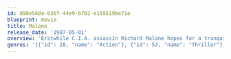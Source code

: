 ```yaml
---
id: d90e560a-036f-44e9-b702-e159519be71e
blueprint: movie
title: Malone
release_date: '1987-05-01'
overview: 'Erstwhile C.I.A. assassin Richard Malone hopes for a tranquil retirement in the placid Pacific Northwest, but what he gets is a rumble with a right-wing extremist plotting a secret revolution. Adapted from the novel "Shotgun," by William Wingate.'
genres: '[{"id": 28, "name": "Action"}, {"id": 53, "name": "Thriller"}]'
---
```

